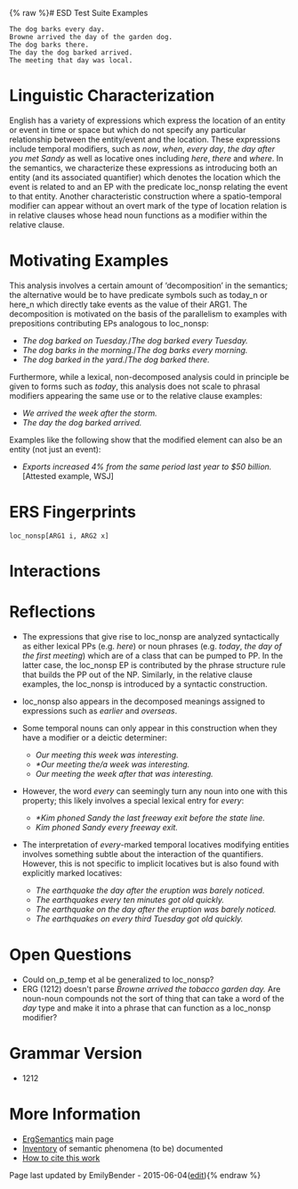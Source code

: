 {% raw %}# ESD Test Suite Examples

    The dog barks every day.
    Browne arrived the day of the garden dog.
    The dog barks there.
    The day the dog barked arrived.
    The meeting that day was local.

# Linguistic Characterization

English has a variety of expressions which express the location of an
entity or event in time or space but which do not specify any particular
relationship between the entity/event and the location. These
expressions include temporal modifiers, such as *now*, *when*, *every
day*, *the day after you met Sandy* as well as locative ones including
*here*, *there* and *where*. In the semantics, we characterize these
expressions as introducing both an entity (and its associated
quantifier) which denotes the location which the event is related to and
an EP with the predicate loc\_nonsp relating the event to that entity.
Another characteristic construction where a spatio-temporal modifier can
appear without an overt mark of the type of location relation is in
relative clauses whose head noun functions as a modifier within the
relative clause.

# Motivating Examples

This analysis involves a certain amount of ‘decomposition’ in the
semantics; the alternative would be to have predicate symbols such as
today\_n or here\_n which directly take events as the value of their
ARG1. The decomposition is motivated on the basis of the parallelism to
examples with prepositions contributing EPs analogous to loc\_nonsp:

- *The dog barked <span class="u">on Tuesday</span>.*/*The dog barked
<span class="u">every Tuesday</span>.*
- *The dog barks <span class="u">in the morning</span>.*/*The dog
barks <span class="u">every morning</span>.*
- *The dog barked <span class="u">in the yard</span>.*/*The dog barked
<span class="u">there</span>.*

Furthermore, while a lexical, non-decomposed analysis could in principle
be given to forms such as *today*, this analysis does not scale to
phrasal modifiers appearing the same use or to the relative clause
examples:

- *We arrived <span class="u">the week after the storm</span>.*
- *<span class="u">The day</span> the dog barked arrived.*

Examples like the following show that the modified element can also be
an entity (not just an event):

- *Exports increased 4% from the same period <span class="u">last
year</span> to $50 billion.* \[Attested example, WSJ\]

# ERS Fingerprints

    loc_nonsp[ARG1 i, ARG2 x]

# Interactions

# Reflections

- The expressions that give rise to loc\_nonsp are analyzed
syntactically as either lexical PPs (e.g. *here*) or noun phrases
(e.g. *today*, *the day of the first meeting*) which are of a class
that can be pumped to PP. In the latter case, the loc\_nonsp EP is
contributed by the phrase structure rule that builds the PP out of
the NP. Similarly, in the relative clause examples, the loc\_nonsp
is introduced by a syntactic construction.
- loc\_nonsp also appears in the decomposed meanings assigned to
expressions such as *earlier* and *overseas*.
- Some temporal nouns can only appear in this construction when they
have a modifier or a deictic determiner:
  - *Our meeting this week was interesting.*
  - *\*Our meeting the/a week was interesting.*
  - *Our meeting the week after that was interesting.*
- However, the word *every* can seemingly turn any noun into one with
this property; this likely involves a special lexical entry for
*every*:
  
  - *\*Kim phoned Sandy the last freeway exit before the state
line.*
  - *Kim phoned Sandy every freeway exit.*
- The interpretation of *every*-marked temporal locatives modifying
entities involves something subtle about the interaction of the
quantifiers. However, this is not specific to implicit locatives but
is also found with explicitly marked locatives:
  
  - *The earthquake the day after the eruption was barely noticed.*
  - *The earthquakes every ten minutes got old quickly.*
  - *The earthquake on the day after the eruption was barely
noticed.*
  - *The earthquakes on every third Tuesday got old quickly.*

# Open Questions

- Could on\_p\_temp et al be generalized to loc\_nonsp?
- ERG (1212) doesn't parse *Browne arrived the tobacco garden day.*
Are noun-noun compounds not the sort of thing that can take a word
of the *day* type and make it into a phrase that can function as a
loc\_nonsp modifier?

# Grammar Version

- 1212

# More Information

- [ErgSemantics](../ErgSemantics) main page
- [Inventory](../ErgSemantics_Inventory) of semantic phenomena (to be)
documented
- [How to cite this work](../ErgSemantics_HowToCite)

Page last updated by EmilyBender - 2015-06-04([edit](https://github.com/delph-in/docs/wiki/ErgSemantics_ImplicitLocatives/_edit)){% endraw %}